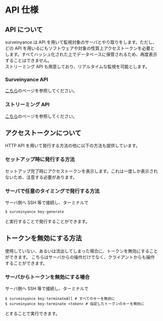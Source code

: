 # API 仕様

## API について

surveinyance は API を用いて監視対象のサーバとやり取りをします。ただし、どの API を用いるにもソフトウェアや対象の性質上アクセストークンを必要とします。すべてハッシュ化された上でデータベースに保管されるため、再度表示することはできません。  
ストリーミング API も用意しており、リアルタイムな監視を可能とします。

### Surveinyance API

[こちら](/works/surveinyance/api/SurveinyanceAPI)のページを参照してください。

### ストリーミング API

[こちら](/works/surveinyance/api/streaming)のページを参照してください。

## アクセストークンについて

HTTP API を用いて発行する方法の他に以下の方法も提供しています。

### セットアップ時に発行する方法

セットアップ完了時にアクセストークンを表示します。これは一度しか表示されないため、注意する必要があります。

### サーバで任意のタイミングで発行する方法

サーバ側へ SSH 等で接続し、ターミナルで

```
$ surveinyance key-generate
```

と実行することで発行することができます。

## トークンを無効にする方法

使用していない、あるいは流出してしまった場合に、トークンを無効にすることができます。
こちらはサーバからの操作だけでなく、クライアントからも操作することができます。

### サーバからトークンを無効にする場合

サーバ側へ SSH 等で接続し、ターミナルで

```
$ surveinyance key-terminateAll # すべてのキーを無効に
$ surveinyance key-terminate <token> # 指定したトークンのキーを無効に
```

とすることで実行できます。
